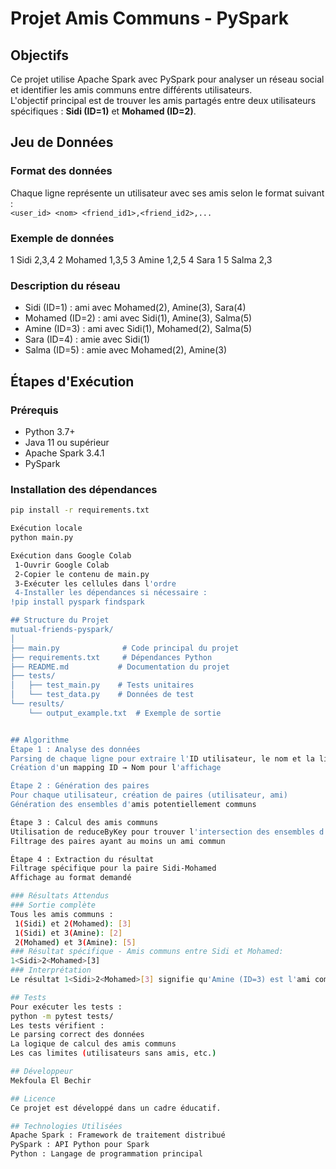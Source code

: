 # Projet Amis Communs - PySpark

## Objectifs
Ce projet utilise Apache Spark avec PySpark pour analyser un réseau social et identifier les amis communs entre différents utilisateurs.  
L'objectif principal est de trouver les amis partagés entre deux utilisateurs spécifiques : **Sidi (ID=1)** et **Mohamed (ID=2)**.

## Jeu de Données

### Format des données  
Chaque ligne représente un utilisateur avec ses amis selon le format suivant :  
`<user_id> <nom> <friend_id1>,<friend_id2>,...`

### Exemple de données  
1 Sidi 2,3,4
2 Mohamed 1,3,5
3 Amine 1,2,5
4 Sara 1
5 Salma 2,3

### Description du réseau  
- Sidi (ID=1) : ami avec Mohamed(2), Amine(3), Sara(4)  
- Mohamed (ID=2) : ami avec Sidi(1), Amine(3), Salma(5)  
- Amine (ID=3) : ami avec Sidi(1), Mohamed(2), Salma(5)  
- Sara (ID=4) : amie avec Sidi(1)  
- Salma (ID=5) : amie avec Mohamed(2), Amine(3)  

## Étapes d'Exécution

### Prérequis
- Python 3.7+  
- Java 11 ou supérieur  
- Apache Spark 3.4.1  
- PySpark  

### Installation des dépendances
```bash
pip install -r requirements.txt

Exécution locale
python main.py

Exécution dans Google Colab
 1-Ouvrir Google Colab
 2-Copier le contenu de main.py
 3-Exécuter les cellules dans l'ordre
 4-Installer les dépendances si nécessaire :
!pip install pyspark findspark

## Structure du Projet
mutual-friends-pyspark/
│
├── main.py              # Code principal du projet
├── requirements.txt     # Dépendances Python
├── README.md           # Documentation du projet
├── tests/
│   ├── test_main.py    # Tests unitaires
│   └── test_data.py    # Données de test
└── results/
    └── output_example.txt  # Exemple de sortie


## Algorithme
Étape 1 : Analyse des données
Parsing de chaque ligne pour extraire l'ID utilisateur, le nom et la liste d'amis
Création d'un mapping ID → Nom pour l'affichage

Étape 2 : Génération des paires
Pour chaque utilisateur, création de paires (utilisateur, ami)
Génération des ensembles d'amis potentiellement communs

Étape 3 : Calcul des amis communs
Utilisation de reduceByKey pour trouver l'intersection des ensembles d'amis
Filtrage des paires ayant au moins un ami commun

Étape 4 : Extraction du résultat
Filtrage spécifique pour la paire Sidi-Mohamed
Affichage au format demandé

### Résultats Attendus
### Sortie complète
Tous les amis communs :
 1(Sidi) et 2(Mohamed): [3]
 1(Sidi) et 3(Amine): [2]
 2(Mohamed) et 3(Amine): [5]
### Résultat spécifique - Amis communs entre Sidi et Mohamed:
1<Sidi>2<Mohamed>[3]
### Interprétation
Le résultat 1<Sidi>2<Mohamed>[3] signifie qu'Amine (ID=3) est l'ami commun entre Sidi et Mohamed.

## Tests
Pour exécuter les tests :
python -m pytest tests/
Les tests vérifient :
Le parsing correct des données
La logique de calcul des amis communs
Les cas limites (utilisateurs sans amis, etc.)

## Développeur
Mekfoula El Bechir

## Licence
Ce projet est développé dans un cadre éducatif.

## Technologies Utilisées
Apache Spark : Framework de traitement distribué
PySpark : API Python pour Spark
Python : Langage de programmation principal

